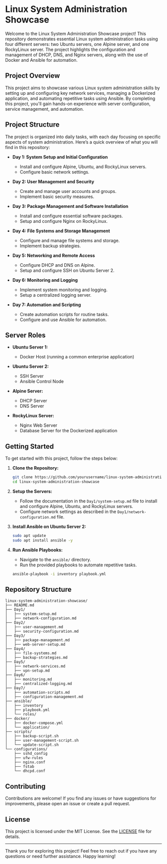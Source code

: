 # Linux System Administration Showcase

Welcome to the Linux System Administration Showcase project! This repository demonstrates essential Linux system administration tasks using four different servers: two Ubuntu servers, one Alpine server, and one RockyLinux server. The project highlights the configuration and management of DHCP, DNS, and Nginx servers, along with the use of Docker and Ansible for automation.

## Project Overview

This project aims to showcase various Linux system administration skills by setting up and configuring key network services, managing a Dockerized application, and automating repetitive tasks using Ansible. By completing this project, you'll gain hands-on experience with server configuration, service management, and automation.

## Project Structure

The project is organized into daily tasks, with each day focusing on specific aspects of system administration. Here’s a quick overview of what you will find in this repository:

- **Day 1: System Setup and Initial Configuration**
  - Install and configure Alpine, Ubuntu, and RockyLinux servers.
  - Configure basic network settings.

- **Day 2: User Management and Security**
  - Create and manage user accounts and groups.
  - Implement basic security measures.

- **Day 3: Package Management and Software Installation**
  - Install and configure essential software packages.
  - Setup and configure Nginx on RockyLinux.

- **Day 4: File Systems and Storage Management**
  - Configure and manage file systems and storage.
  - Implement backup strategies.

- **Day 5: Networking and Remote Access**
  - Configure DHCP and DNS on Alpine.
  - Setup and configure SSH on Ubuntu Server 2.

- **Day 6: Monitoring and Logging**
  - Implement system monitoring and logging.
  - Setup a centralized logging server.

- **Day 7: Automation and Scripting**
  - Create automation scripts for routine tasks.
  - Configure and use Ansible for automation.

## Server Roles

- **Ubuntu Server 1:**
  - Docker Host (running a common enterprise application)

- **Ubuntu Server 2:**
  - SSH Server
  - Ansible Control Node

- **Alpine Server:**
  - DHCP Server
  - DNS Server

- **RockyLinux Server:**
  - Nginx Web Server
  - Database Server for the Dockerized application

## Getting Started

To get started with this project, follow the steps below:

1. **Clone the Repository:**
   ```bash
   git clone https://github.com/yourusername/linux-system-administration-showcase.git
   cd linux-system-administration-showcase
   ```

2. **Setup the Servers:**
   - Follow the documentation in the `Day1/system-setup.md` file to install and configure Alpine, Ubuntu, and RockyLinux servers.
   - Configure network settings as described in the `Day1/network-configuration.md` file.

3. **Install Ansible on Ubuntu Server 2:**
   ```bash
   sudo apt update
   sudo apt install ansible -y
   ```

4. **Run Ansible Playbooks:**
   - Navigate to the `ansible/` directory.
   - Run the provided playbooks to automate repetitive tasks.
   ```bash
   ansible-playbook -i inventory playbook.yml
   ```

## Repository Structure

```plaintext
linux-system-administration-showcase/
├── README.md
├── Day1/
│   ├── system-setup.md
│   ├── network-configuration.md
├── Day2/
│   ├── user-management.md
│   ├── security-configuration.md
├── Day3/
│   ├── package-management.md
│   ├── web-server-setup.md
├── Day4/
│   ├── file-systems.md
│   ├── backup-strategies.md
├── Day5/
│   ├── network-services.md
│   ├── vpn-setup.md
├── Day6/
│   ├── monitoring.md
│   ├── centralized-logging.md
├── Day7/
│   ├── automation-scripts.md
│   ├── configuration-management.md
├── ansible/
│   ├── inventory
│   ├── playbook.yml
│   └── roles/
├── docker/
│   ├── docker-compose.yml
│   └── application/
├── scripts/
│   ├── backup-script.sh
│   ├── user-management-script.sh
│   └── update-script.sh
└── configurations/
    ├── sshd_config
    ├── ufw-rules
    ├── nginx.conf
    ├── fstab
    └── dhcpd.conf
```

## Contributing

Contributions are welcome! If you find any issues or have suggestions for improvements, please open an issue or create a pull request.

## License

This project is licensed under the MIT License. See the [LICENSE](LICENSE) file for details.

---

Thank you for exploring this project! Feel free to reach out if you have any questions or need further assistance. Happy learning!
